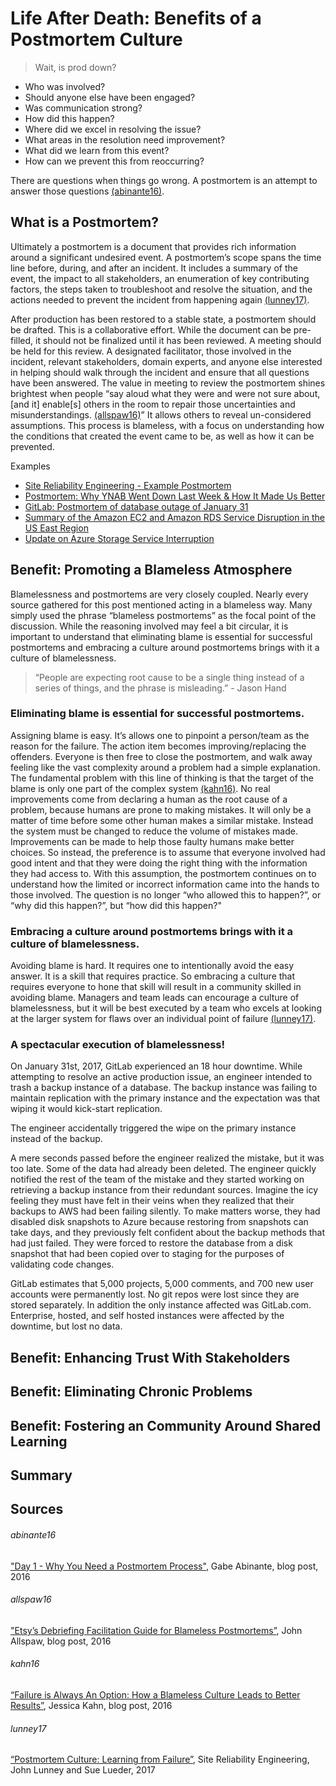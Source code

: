 # Life After Death: Benefits of a Postmortem Culture
> Wait, is prod down?

* Who was involved?
* Should anyone else have been engaged?
* Was communication strong?
* How did this happen?
* Where did we excel in resolving the issue?
* What areas in the resolution need improvement?
* What did we learn from this event?
* How can we prevent this from reoccurring?

There are questions when things go wrong. A postmortem is an attempt to answer those questions [(abinante16)](#abinante16).

## What is a Postmortem?
Ultimately a postmortem is a document that provides rich information around a significant undesired event. A postmortem’s scope spans the time line before, during, and after an incident. It includes a summary of the event, the impact to all stakeholders, an enumeration of key contributing factors, the steps taken to troubleshoot and resolve the situation, and the actions needed to prevent the incident from happening again [(lunney17)](#lunney17). 

After production has been restored to a stable state, a postmortem should be drafted. This is a collaborative effort. While the document can be pre-filled, it should not be finalized until it has been reviewed. A meeting should be held for this review. A designated facilitator, those involved in the incident, relevant stakeholders, domain experts, and anyone else interested in helping should walk through the incident and ensure that all questions have been answered. The value in meeting to review the postmortem shines brightest when people “say aloud what they were and were not sure about, [and it] enable[s] others in the room to repair those uncertainties and misunderstandings. [(allspaw16)](#allspaw16)” It allows others to reveal un-considered assumptions. This process is blameless, with a focus on understanding how the conditions that created the event came to be, as well as how it can be prevented.

Examples
* [Site Reliability Engineering - Example Postmortem](https://landing.google.com/sre/book/chapters/postmortem.html)
* [Postmortem: Why YNAB Went Down Last Week & How It Made Us Better](https://www.youneedabudget.com/postmortem-why-ynab-went-down-last-week-and-how-it-made-us-better)
* [GitLab: Postmortem of database outage of January 31](https://about.gitlab.com/2017/02/10/postmortem-of-database-outage-of-january-31)
* [Summary of the Amazon EC2 and Amazon RDS Service Disruption in the US East Region](https://aws.amazon.com/message/65648)
* [Update on Azure Storage Service Interruption](https://azure.microsoft.com/en-us/blog/update-on-azure-storage-service-interruption/)

## Benefit: Promoting a Blameless Atmosphere
Blamelessness and postmortems are very closely coupled. Nearly every source gathered for this post mentioned acting in a blameless way. Many simply used the phrase “blameless postmortems” as the focal point of the discussion. While the reasoning involved may feel a bit circular, it is important to understand that eliminating blame is essential for successful postmortems and embracing a culture around postmortems brings with it a culture of blamelessness.

> “People are expecting root cause to be a single thing instead of a series of things, and the phrase is misleading.” - Jason Hand

### Eliminating blame is essential for successful postmortems.
Assigning blame is easy. It’s allows one to pinpoint a person/team as the reason for the failure. The action item becomes improving/replacing the offenders. Everyone is then free to close the postmortem, and walk away feeling like the vast complexity around a problem had a simple explanation. The fundamental problem with this line of thinking is that the target of the blame is only one part of the complex system [(kahn16)](#kahn16). No real improvements come from declaring a human as the root cause of a problem, because humans are prone to making mistakes. It will only be a matter of time before some other human makes a similar mistake. Instead the system must be changed to reduce the volume of mistakes made. Improvements can be made to help those faulty humans make better choices. So instead, the preference is to assume that everyone involved had good intent and that they were doing the right thing with the information they had access to. With this assumption, the postmortem continues on to understand how the limited or incorrect information came into the hands to those involved. The question is no longer “who allowed this to happen?”, or “why did this happen?”, but “how did this happen?"

### Embracing a culture around postmortems brings with it a culture of blamelessness.
Avoiding blame is hard. It requires one to intentionally avoid the easy answer. It is a skill that requires practice. So embracing a culture that requires everyone to hone that skill will result in a community skilled in avoiding blame. Managers and team leads can encourage a culture of blamelessness, but it will be best executed by a team who excels at looking at the larger system for flaws over an individual point of failure [(lunney17)](#lunney17).

### A spectacular execution of blamelessness!
On January 31st, 2017, GitLab experienced an 18 hour downtime. While attempting to resolve an active production issue, an engineer intended to trash a backup instance of a database. The backup instance was failing to maintain replication with the primary instance and the expectation was that wiping it would kick-start replication.

The engineer accidentally triggered the wipe on the primary instance instead of the backup.

A mere seconds passed before the engineer realized the mistake, but it was too late. Some of the data had already been deleted. The engineer quickly notified the rest of the team of the mistake and they started working on retrieving a backup instance from their redundant sources. Imagine the icy feeling they must have felt in their veins when they realized that their backups to AWS had been failing silently. To make matters worse, they had disabled disk snapshots to Azure because restoring from snapshots can take days, and they previously felt confident about the backup methods that had just failed. They were forced to restore the database from a disk snapshot that had been copied over to staging for the purposes of validating code changes. 

GitLab estimates that 5,000 projects, 5,000 comments, and 700 new user accounts were permanently lost. No git repos were lost since they are stored separately. In addition the only instance affected was GitLab.com. Enterprise, hosted, and self hosted instances were affected by the downtime, but lost no data.

## Benefit: Enhancing Trust With Stakeholders

## Benefit: Eliminating Chronic Problems

## Benefit: Fostering an Community Around Shared Learning

## Summary

## Sources
###### abinante16 
["Day 1 - Why You Need a Postmortem Process"](https://sysadvent.blogspot.com/2016/12/day-1-why-you-need-postmortem-process.html), Gabe Abinante, blog post, 2016
###### allspaw16 
["Etsy’s Debriefing Facilitation Guide for Blameless Postmortems”](https://codeascraft.com/2016/11/17/debriefing-facilitation-guide), John Allspaw, blog post, 2016
###### kahn16
[“Failure is Always An Option: How a Blameless Culture Leads to Better Results”](https://victorops.com/blog/blameless-culture), Jessica Kahn, blog post, 2016
###### lunney17 
[“Postmortem Culture: Learning from Failure”](https://landing.google.com/sre/book/chapters/postmortem-culture.html), Site Reliability Engineering, John Lunney and Sue Lueder, 2017

